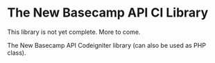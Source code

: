 The New Basecamp API CI Library
===================

This library is not yet complete. More to come.

The New Basecamp API Codeigniter library (can also be used as PHP class).